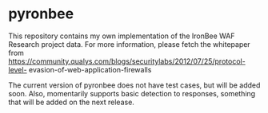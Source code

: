 pyronbee
============

This repository contains my own implementation of the IronBee WAF Research
project data. For more information, please fetch the whitepaper from
https://community.qualys.com/blogs/securitylabs/2012/07/25/protocol-level-
evasion-of-web-application-firewalls

The current version of pyronbee does not have test cases, but will be added
soon. Also, momentarily supports basic detection to responses, something that
will be added on the next release.
